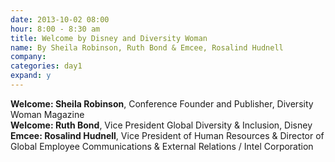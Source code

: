 ```yaml
---
date: 2013-10-02 08:00
hour: 8:00 - 8:30 am
title: Welcome by Disney and Diversity Woman 
name: By Sheila Robinson, Ruth Bond & Emcee, Rosalind Hudnell
company: 
categories: day1
expand: y
---
```

<strong>Welcome: Sheila Robinson</strong>, Conference Founder and Publisher, Diversity Woman Magazine
<br />
<strong>Welcome: Ruth Bond</strong>, Vice President Global Diversity & Inclusion, Disney 
<br />
<strong>Emcee: Rosalind Hudnell</strong>, Vice President of Human Resources & Director of Global Employee Communications & External Relations / Intel Corporation